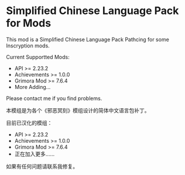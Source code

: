 # Simplified Chinese Language Pack for Mods

This mod is a Simplified Chinese Language Pack Pathcing for some Inscryption mods.

Current Supportted Mods:

- API >= 2.23.2
- Achievements >= 1.0.0
- Grimora Mod >= 7.6.4
- More Adding...

Please contact me if you find problems.

本模组是为各个《邪恶冥刻》模组设计的简体中文语言包补丁。

目前已汉化的模组：

- API >= 2.23.2
- Achievements >= 1.0.0
- Grimora Mod >= 7.6.4
- 正在加入更多……

如果有任何问题请联系我修复。